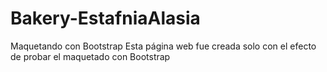 # Bakery-EstafniaAlasia
Maquetando con Bootstrap
Esta página web fue creada solo con el efecto de probar el maquetado con Bootstrap
